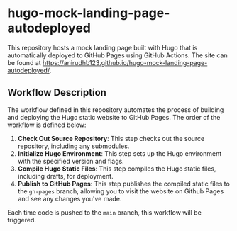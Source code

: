 # hugo-mock-landing-page-autodeployed

This repository hosts a mock landing page built with Hugo that is automatically deployed to GitHub Pages using GitHub Actions. The site can be found at https://anirudhb123.github.io/hugo-mock-landing-page-autodeployed/. 

## Workflow Description

The workflow defined in this repository automates the process of building and deploying the Hugo static website to GitHub Pages. The  order of the workflow is defined below:

1. **Check Out Source Repository**: This step checks out the source repository, including any submodules.
2. **Initialize Hugo Environment**: This step sets up the Hugo environment with the specified version and flags.
3. **Compile Hugo Static Files**: This step compiles the Hugo static files, including drafts, for deployment.
4. **Publish to GitHub Pages**: This step publishes the compiled static files to the `gh-pages` branch, allowing you to visit the website on Github Pages and see any changes you've made. 

Each time code is pushed to the `main` branch, this workflow will be triggered. 
